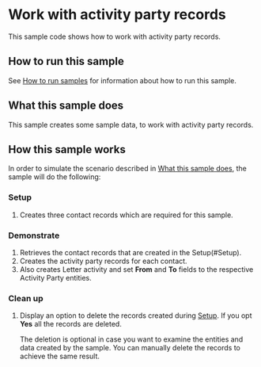 
# Work with activity party records

This sample code shows how to work with activity party records. 

## How to run this sample

See [How to run samples](../../../How-to-run-samples.md) for information about how to run this sample.

## What this sample does
This sample creates some sample data, to work with activity party records. 

## How this sample works

In order to simulate the scenario described in [What this sample does](#what-this-sample-does), the sample will do the following:

### Setup
1. Creates three contact records which are required for this sample.


### Demonstrate
1. Retrieves the contact records that are created in the Setup(#Setup). 
2. Creates the activity party records for each contact.
3. Also creates Letter activity and set **From** and **To** fields to the respective Activity Party entities.

### Clean up

1. Display an option to delete the records created during [Setup](#setup). If you opt **Yes** all the records are deleted.

    The deletion is optional in case you want to examine the entities and data created by the sample. You can manually delete the records to achieve the same result.
